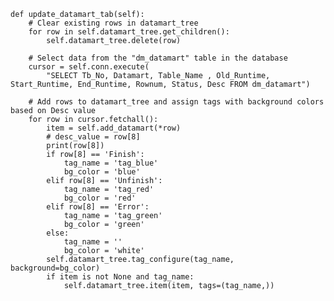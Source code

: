     def update_datamart_tab(self):
        # Clear existing rows in datamart_tree
        for row in self.datamart_tree.get_children():
            self.datamart_tree.delete(row)

        # Select data from the "dm_datamart" table in the database
        cursor = self.conn.execute(
            "SELECT Tb_No, Datamart, Table_Name , Old_Runtime, Start_Runtime, End_Runtime, Rownum, Status, Desc FROM dm_datamart")

        # Add rows to datamart_tree and assign tags with background colors based on Desc value
        for row in cursor.fetchall():
            item = self.add_datamart(*row)
            # desc_value = row[8]
            print(row[8])
            if row[8] == 'Finish':
                tag_name = 'tag_blue'
                bg_color = 'blue'
            elif row[8] == 'Unfinish':
                tag_name = 'tag_red'
                bg_color = 'red'
            elif row[8] == 'Error':
                tag_name = 'tag_green'
                bg_color = 'green'
            else:
                tag_name = ''
                bg_color = 'white'
            self.datamart_tree.tag_configure(tag_name, background=bg_color)
            if item is not None and tag_name:
                self.datamart_tree.item(item, tags=(tag_name,))
